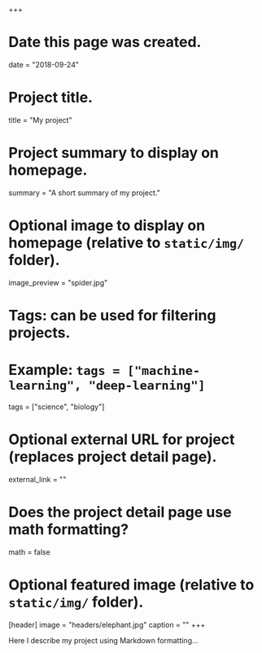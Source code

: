 +++
# Date this page was created.
date = "2018-09-24"

# Project title.
title = "My project"

# Project summary to display on homepage.
summary = "A short summary of my project."

# Optional image to display on homepage (relative to `static/img/` folder).
image_preview = "spider.jpg"

# Tags: can be used for filtering projects.
# Example: `tags = ["machine-learning", "deep-learning"]`
tags = ["science", "biology"]

# Optional external URL for project (replaces project detail page).
external_link = ""

# Does the project detail page use math formatting?
math = false

# Optional featured image (relative to `static/img/` folder).
[header]
image = "headers/elephant.jpg"
caption = ""
+++

Here I describe my project using Markdown formatting...

